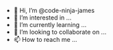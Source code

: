- 👋 Hi, I’m @code-ninja-james
- 👀 I’m interested in ...
- 🌱 I’m currently learning ...
- 💞️ I’m looking to collaborate on ...
- 📫 How to reach me ...

<!---
code-ninja-james/code-ninja-james is a ✨ special ✨ repository because its `README.md` (this file) appears on your GitHub profile.
You can click the Preview link to take a look at your changes.
--->
